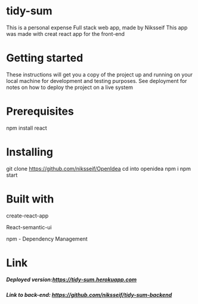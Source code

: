 # tidy-sum
This is a personal expense Full stack web app, made by Niksseif 
This app was made with creat react app for the front-end
# Getting started
These instructions will get you a copy of the project up and running on your local machine for development and testing purposes. See deployment for notes on how to deploy the project on a live system
# Prerequisites
npm install react 
# Installing
git clone https://github.com/niksseif/OpenIdea 
cd into openidea 
npm i 
npm start
# Built with
create-react-app

React-semantic-ui 

npm - Dependency Management


# Link 
##### Deployed version:https://tidy-sum.herokuapp.com
##### Link to back-end: https://github.com/niksseif/tidy-sum-backend
